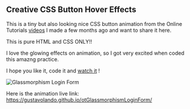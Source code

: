 ## Creative CSS Button Hover Effects

This is a tiny but also looking nice CSS button animation from the Online Tutorials [videos](https://www.youtube.com/watch?v=lCxfo8tvHqk) I made a few months ago and want to share it here.

This is pure HTML and CSS ONLY!!

I love the glowing effects on animation, so I got very excited when coded this amazng practice.

I hope you like it, code it and [watch it](https://gustavolando.github.io/otGlassmorphismLoginForm/) !

![Glassmorphism Login Form](https://gustavolando.github.io/otGlassmorphismLoginForm/Glassmorphism%20Login%20Form.png)

Here is the animation live link:  https://gustavolando.github.io/otGlassmorphismLoginForm/